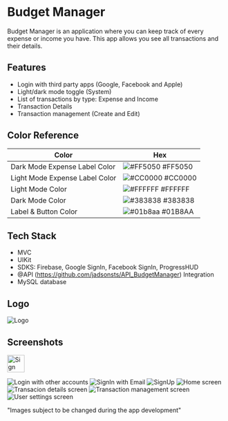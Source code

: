 
# Budget Manager

Budget Manager is an application where you can keep track of every expense or income you have. This app allows you see all transactions and their details.


## Features

- Login with third party apps (Google, Facebook and Apple)
- Light/dark mode toggle (System)
- List of transactions by type: Expense and Income
- Transaction Details
- Transaction management (Create and Edit)


## Color Reference

| Color             | Hex                                                                |
| ----------------- | ------------------------------------------------------------------ |
| Dark Mode Expense Label Color | ![#FF5050](https://via.placeholder.com/10/FF5050?text=+) #FF5050 |
| Light Mode Expense Label Color | ![#CC0000](https://via.placeholder.com/10/CC0000?text=+) #CC0000 |
| Light Mode Color | ![#FFFFFF](https://via.placeholder.com/10/FFFFFF?text=+) #FFFFFF |
| Dark Mode Color | ![#383838](https://via.placeholder.com/10/383838?text=+) #383838 |
| Label & Button Color | ![#01b8aa](https://via.placeholder.com/10/01b8aa?text=+) #01B8AA |


## Tech Stack

- MVC
- UIKit
- SDKS: Firebase, Google SignIn, Facebook SignIn, ProgressHUD
- @API (https://github.com/jadsonsts/API_BudgetManager) Integration
- MySQL database


## Logo

![Logo](Screenshots/logo.png)

## Screenshots

<img src="Screenshots/SignUpThirdParty.png" alt="Sign" width="40" height="40"/>

![Login with other accounts](Screenshots/SignUpThirdParty.png)
![SignIn with Email](Screenshots/SignIn.png)
![SignUp](Screenshots/SignUp.png)
![Home screen](Screenshots/Home.png)
![Transacion details screen](Screenshots/TransactionDetails.png)
![Transaction management screen](Screenshots/TransactionManagement.png)
![User settings screen](Screenshots/UserDetails.png)


"Images subject to be changed during the app development"
